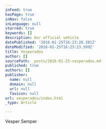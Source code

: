 ```yaml
---
inFeed: true
hasPage: true
inNav: false
inLanguage: null
starred: true
keywords: []
description: Our official vehicle
datePublished: '2016-01-25T16:23:28.381Z'
dateModified: '2016-01-25T16:23:23.509Z'
title: Vesperados
author: []
sourcePath: _posts/2016-01-25-vesperados.md
published: true
authors: []
publisher:
  name: null
  domain: null
  url: null
  favicon: null
url: vesperados/index.html
_type: Article

---
```

Vesper Semper